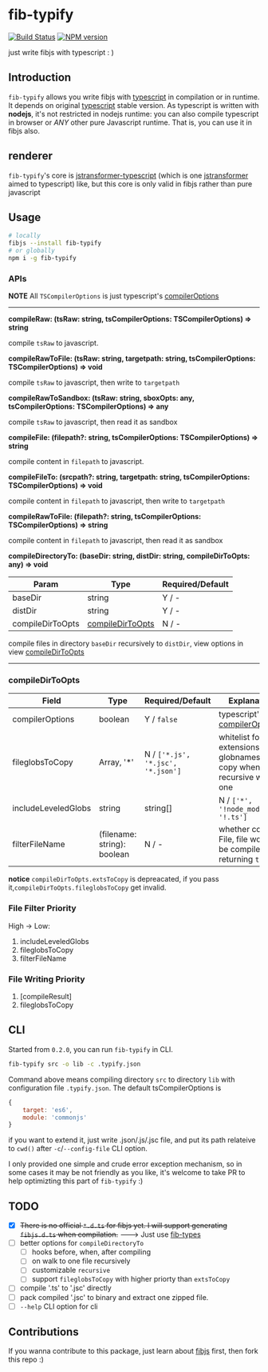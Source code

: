 # fib-typify

[![Build Status](https://travis-ci.com/richardo2016/fib-typify.svg?branch=master)](https://travis-ci.org/richardo2016/fib-typify)
[![NPM version](https://img.shields.io/npm/v/fib-typify.svg)](https://www.npmjs.org/package/fib-typify)

just write fibjs with typescript : )

## Introduction
`fib-typify` allows you write fibjs with [typescript] in compilation or in runtime. It depends on original [typescript] stable version. As typescript is written with **nodejs**, it's not restricted in nodejs runtime: you can also compile typescript in browser or _ANY_ other pure Javascript runtime. That is, you can use it in fibjs also.

## renderer
`fib-typify`'s core is [jstransformer-typescript] (which is one [jstransformer] aimed to typescript) like, but this core is only valid in fibjs rather than pure javascript

## Usage

```bash
# locally
fibjs --install fib-typify
# or globally
npm i -g fib-typify
```

### APIs

**NOTE** All `TSCompilerOptions` is just typescript's [compilerOptions]

---

**compileRaw: (tsRaw: string, tsCompilerOptions: TSCompilerOptions) => string**

compile `tsRaw` to javascript.

**compileRawToFile: (tsRaw: string, targetpath: string, tsCompilerOptions: TSCompilerOptions) => void**

compile `tsRaw` to javascript, then write to `targetpath`

**compileRawToSandbox: (tsRaw: string, sboxOpts: any, tsCompilerOptions: TSCompilerOptions) => any**

compile `tsRaw` to javascript, then read it as sandbox

**compileFile: (filepath?: string, tsCompilerOptions: TSCompilerOptions) => string**

compile content in `filepath` to javascript.

**compileFileTo: (srcpath?: string, targetpath: string, tsCompilerOptions: TSCompilerOptions) => void**

compile content in `filepath` to javascript, then write to `targetpath`

**compileRawToFile: (filepath?: string, tsCompilerOptions: TSCompilerOptions) => string**

compile content in `filepath` to javascript, then read it as sandbox

**compileDirectoryTo: (baseDir: string, distDir: string, compileDirToOpts: any) => void**

| Param | Type | Required/Default |
| -------- | -------- | -------- |
| baseDir   | string   | Y / -   |
| distDir   | string   | Y / -   |
| compileDirToOpts | [compileDirToOpts] | N / - |

compile files in directory `baseDir` recursively to `distDir`, view options in view [compileDirToOpts]

---

### compileDirToOpts

| Field | Type | Required/Default | Explanation |
| -------- | -------- | -------- | --------- |
| compilerOptions   | boolean   | Y / `false`    | typescript's [compilerOptions] |
| fileglobsToCopy | Array, '*' | N / `['*.js', '*.jsc', '*.json']` | whitelist for extensions of globnames to copy when recursive walk to one
| includeLeveledGlobs | string | string[] | N / `['*', '!node_modules', '!.ts']` | glob descriptor list to exclude on walk to every directory level, view detail in [micromatch] |
| filterFileName   | (filename: string): boolean   | N / -    | whether compile File, file would be compiled if returning `true` |

<!-- | extsToCopy | Array, '*' | N / `['.js', '.jsc', '.json']` | whitelist for extensions of filename to copy when recursive walk to one file -->
**notice** `compileDirToOpts.extsToCopy` is depreacated, if you pass it,`compileDirToOpts.fileglobsToCopy` get invalid.

### File Filter Priority

High -> Low:
1. includeLeveledGlobs
1. fileglobsToCopy
1. filterFileName

### File Writing Priority
1. [compileResult]
1. fileglobsToCopy

## CLI
Started from `0.2.0`, you can run `fib-typify` in CLI.

```bash
fib-typify src -o lib -c .typify.json
```

Command above means compiling directory `src` to directory `lib` with configuration file `.typify.json`. The default tsCompilerOptions is
```javascript
{
    target: 'es6',
    module: 'commonjs'
}
```
if you want to extend it, just write .json/.js/.jsc file, and put its path relateive to `cwd()` after `-c`/`--config-file` CLI option.

I only provided one simple and crude error exception mechanism, so in some cases it may be not friendly as you like, it's welcome to take PR to help optimizting this part of `fib-typify` :)


## TODO

- [x] <del>There is no official `*.d.ts` for fibjs yet. I will support generating `fibjs.d.ts` when compilation.</del>  ---> Just use [fib-types](https://github.com/fibjs/fib-types)
- [ ] better options for `compileDirectoryTo`
    - [ ] hooks before, when, after compiling
    - [ ] on walk to one file recursively
    - [ ] customizable `recursive`
    - [ ] support `fileglobsToCopy` with higher priorty than `extsToCopy`
- [ ] compile '.ts' to '.jsc' directly
- [ ] pack compiled '.jsc' to binary and extract one zipped file.
- [ ] `--help` CLI option for cli
## Contributions

If you wanna contribute to this package, just learn about [fibjs] first, then fork this repo :)

[typescript]:https://github.com/Microsoft/TypeScript
[fibjs]:http://fibjs.org/
[jstransformer-typescript]:https://github.com/jstransformers/jstransformer-typescript
[jstransformer]:https://github.com/jstransformers/jstransformer

[compilerOptions]:https://www.typescriptlang.org/docs/handbook/compiler-options.html
[compileDirToOpts]:#compileDirToOpts
[micromatch]:https://github.com/micromatch/micromatch#options
